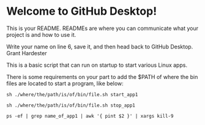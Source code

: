 # Welcome to GitHub Desktop!

This is your README. READMEs are where you can communicate what your project is and how to use it.

Write your name on line 6, save it, and then head back to GitHub Desktop.
Grant Hardester 

This is a basic script that can run on startup to start various Linux apps.

There is some requirements on your part to add the $PATH of where the bin files are located to start a program, like below:
```
sh ./where/the/path/is/of/bin/file.sh start_app1
```

```
sh ./where/the/path/is/of/bin/file.sh stop_app1
```

```
ps -ef | grep name_of_app1 | awk '{ pint $2 }' | xargs kill-9 
```
